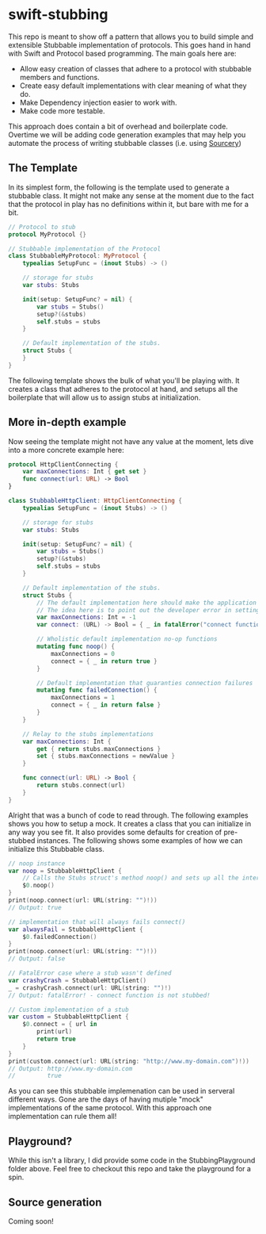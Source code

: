# swift-stubbing

This repo is meant to show off a pattern that allows you to build simple and extensible Stubbable implementation of protocols. This goes hand in hand with Swift and Protocol based programming. The main goals here are:

- Allow easy creation of classes that adhere to a protocol with stubbable members and functions.
- Create easy default implementations with clear meaning of what they do.
- Make Dependency injection easier to work with.
- Make code more testable.

This approach does contain a bit of overhead and boilerplate code. Overtime we will be adding code generation examples that may help you automate the process of writing stubbable classes (i.e. using [Sourcery](https://github.com/krzysztofzablocki/Sourcery))

## The Template

In its simplest form, the following is the template used to generate a stubbable class. It might not make any sense at the moment due to the fact that the protocol in play has no definitions within it, but bare with me for a bit.

```swift
// Protocol to stub
protocol MyProtocol {}

// Stubbable implementation of the Protocol
class StubbableMyProtocol: MyProtocol {
    typealias SetupFunc = (inout Stubs) -> ()

    // storage for stubs
    var stubs: Stubs

    init(setup: SetupFunc? = nil) {
        var stubs = Stubs()
        setup?(&stubs)
        self.stubs = stubs
    }

    // Default implementation of the stubs.
    struct Stubs {
    }
}
```

The following template shows the bulk of what you'll be playing with. It creates a class that adheres to the protocol at hand, and setups all the boilerplate that will allow us to assign stubs at initialization.

## More in-depth example

Now seeing the template might not have any value at the moment, lets dive into a more concrete example here:

```swift
protocol HttpClientConnecting {
    var maxConnections: Int { get set }
    func connect(url: URL) -> Bool
}

class StubbableHttpClient: HttpClientConnecting {
    typealias SetupFunc = (inout Stubs) -> ()

    // storage for stubs
    var stubs: Stubs

    init(setup: SetupFunc? = nil) {
        var stubs = Stubs()
        setup?(&stubs)
        self.stubs = stubs
    }

    // Default implementation of the stubs.
    struct Stubs {
        // The default implementation here should make the application crash or behave poorly.
        // The idea here is to point out the developer error in setting up the stubbable class.
        var maxConnections: Int = -1
        var connect: (URL) -> Bool = { _ in fatalError("connect function is not stubbed!") }

        // Wholistic default implementation no-op functions
        mutating func noop() {
            maxConnections = 0
            connect = { _ in return true }
        }

        // Default implementation that guaranties connection failures
        mutating func failedConnection() {
            maxConnections = 1
            connect = { _ in return false }
        }
    }

    // Relay to the stubs implementations
    var maxConnections: Int {
        get { return stubs.maxConnections }
        set { stubs.maxConnections = newValue }
    }

    func connect(url: URL) -> Bool {
        return stubs.connect(url)
    }
}
```

Alright that was a bunch of code to read through. The following examples shows you how to setup a mock. It creates a class that you can initialize in any way you see fit. It also provides some defaults for creation of pre-stubbed instances. The following shows some examples of how we can initialize this Stubbable class.

```swift
// noop instance
var noop = StubbableHttpClient {
    // Calls the Stubs struct's method noop() and sets up all the internals to be no-op.
    $0.noop()
}
print(noop.connect(url: URL(string: "")!))
// Output: true

// implementation that will always fails connect()
var alwaysFail = StubbableHttpClient {
    $0.failedConnection()
}
print(noop.connect(url: URL(string: "")!))
// Output: false

// FatalError case where a stub wasn't defined
var crashyCrash = StubbableHttpClient()
_ = crashyCrash.connect(url: URL(string: "")!)
// Output: fatalError! - connect function is not stubbed!

// Custom implementation of a stub
var custom = StubbableHttpClient {
    $0.connect = { url in
        print(url)
        return true
    }
}
print(custom.connect(url: URL(string: "http://www.my-domain.com")!))
// Output: http://www.my-domain.com
//         true
```

As you can see this stubbable implemenation can be used in serveral different ways. Gone are the days of having mutiple "mock" implementations of the same protocol. With this approach one implementation can rule them all!

## Playground?

While this isn't a library, I did provide some code in the StubbingPlayground folder above. Feel free to checkout this repo and take the playground for a spin.

## Source generation

Coming soon!
